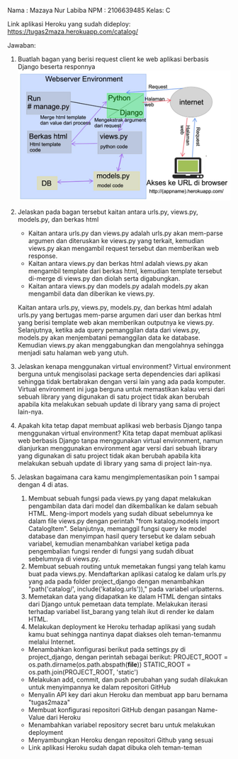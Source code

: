 Nama : Mazaya Nur Labiba
NPM  : 2106639485
Kelas: C

Link aplikasi Heroku yang sudah dideploy: https://tugas2maza.herokuapp.com/catalog/

Jawaban:
1. Buatlah bagan yang berisi request client ke web aplikasi berbasis Django beserta responnya
   ![This is an image](/Bagan_MazayaNurLabiba.jpg)
   
2. Jelaskan pada bagan tersebut kaitan antara urls.py, views.py, models.py, dan berkas html
   - Kaitan antara urls.py dan views.py adalah urls.py akan mem-parse argumen dan diteruskan ke views.py yang terkait, kemudian views.py akan mengambil request tersebut dan memberikan web response.
   - Kaitan antara views.py dan berkas html adalah views.py akan mengambil template dari berkas html, kemudian template tersebut di-merge di views.py dan diolah serta digabungkan.
   - Kaitan antara views.py dan models.py adalah models.py akan mengambil data dan diberikan ke views.py.

   Kaitan antara urls.py, views.py, models.py, dan berkas html adalah urls.py yang bertugas mem-parse argumen dari user dan berkas html yang berisi template web akan memberikan outputnya ke views.py. Selanjutnya, ketika ada query pemanggilan data dari views.py, models.py akan menjembatani pemanggilan data ke database. Kemudian views.py akan menggabungkan dan mengolahnya sehingga menjadi satu halaman web yang utuh.

3. Jelaskan kenapa menggunakan virtual environment? 
   Virtual environment berguna untuk mengisolasi package serta dependencies dari aplikasi sehingga tidak bertabrakan dengan versi lain yang ada pada komputer. Virtual environment ini juga berguna untuk memastikan kalau versi dari sebuah library yang digunakan di satu project tidak akan berubah apabila kita melakukan sebuah update di library yang sama di project lain-nya. 

4. Apakah kita tetap dapat membuat aplikasi web berbasis Django tanpa menggunakan virtual environment?
   Kita tetap dapat membuat aplikasi web berbasis Django tanpa menggunakan virtual environment, namun dianjurkan menggunakan environment agar versi dari sebuah library yang digunakan di satu project tidak akan berubah apabila kita melakukan sebuah update di library yang sama di project lain-nya.

5. Jelaskan bagaimana cara kamu mengimplementasikan poin 1 sampai dengan 4 di atas.
   1. Membuat sebuah fungsi pada views.py yang dapat melakukan pengambilan data dari model dan dikembalikan ke dalam sebuah HTML.
   Meng-import models yang sudah dibuat sebelumnya ke dalam file views.py dengan perintah "from katalog.models import CatalogItem". Selanjutnya, memanggil fungsi query ke model database dan menyimpan hasil query tersebut ke dalam sebuah variabel, kemudian menambahkan variabel ketiga pada pengembalian fungsi render di fungsi yang sudah dibuat sebelumnya di views.py.
   2. Membuat sebuah routing untuk memetakan fungsi yang telah kamu buat pada views.py.
   Mendaftarkan aplikasi catalog ke dalam urls.py yang ada pada folder project_django dengan menambahkan "path('catalog/', include('katalog.urls'))," pada variabel urlpatterns.
   3. Memetakan data yang didapatkan ke dalam HTML dengan sintaks dari Django untuk pemetaan data template.
   Melakukan iterasi terhadap variabel list_barang yang telah ikut di render ke dalam HTML.
   4. Melakukan deployment ke Heroku terhadap aplikasi yang sudah kamu buat sehingga nantinya dapat diakses oleh teman-temanmu melalui Internet.
   - Menambahkan konfigurasi berikut pada settings.py di project_django, dengan perintah sebagai berikut:
   PROJECT_ROOT = os.path.dirname(os.path.abspath(__file__))
   STATIC_ROOT = os.path.join(PROJECT_ROOT, 'static')
   - Melakukan add, commit, dan push perubahan yang sudah dilakukan untuk menyimpannya ke dalam repositori GitHub
   - Menyalin API key dari akun Heroku dan membuat app baru bernama "tugas2maza"
   - Membuat konfigurasi repositori GitHub dengan pasangan Name-Value dari Heroku
   - Menambahkan variabel repository secret baru untuk melakukan deployment
   - Menyambungkan Heroku dengan repositori Github yang sesuai
   - Link aplikasi Heroku sudah dapat dibuka oleh teman-teman